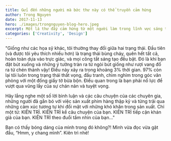 ```yaml
---
title: Gửi đến những người mà bức thư này có thể truyền cảm hứng
author: Trong Nguyen
date: 2017-11-13
hero: ./images/trongnguyen-blog-hero.jpeg
excerpt: Một lá thư đầy cảm hứng từ một người làm trong lĩnh vực sáng tạo, animators Austin Madisoncho, trích trong cuốn sách Creative, Inc. - Ed Catmull
categories: ['Creativity', 'Design']
---
```


"Giống như các họa sỹ khác, tôi thường thay đổi giữa hai trạng thái. Đầu tiên (và được tôi yêu thích nhiều hơn) là trạng thái bùng cháy, quên hết tất cả, hoàn toàn dựa vào trực giác, và mọi công tắt sáng tạo đều bật. Đó là khi bạn đặt bút xuống và những ý tưởng tràn ra từ ngòi bút giống như rượi vang đổ ra từ chén thánh vậy! Điều này xảy ra trong khoảng 3% thời gian. 97%  còn lại tôi luôn trong trạng thái thất vọng, đấu tranh, chìm nghỉm trong góc văn phòng với một đống giấy tờ bừa bộn. Điều quan trong là bạn phải nổ lực để vượt qua vũng lầy của sự chán nản và tuyệt vọng.

Hãy lắng nghe một số lời bình luận và các câu chuyện của các chuyên gia, những người đã gắn bó với việc sản xuất phim hàng thập kỷ và từng trãi qua những cảm xúc tương tự khi đối mặt với những khó khăn trong sản xuất. Chỉ một từ: KIÊN TRÌ. KIÊN TRÌ kể câu chuyện của bạn. KIÊN TRÌ tiếp cận khán giả của bạn. KIÊN TRÌ theo đuổi tầm nhìn của bạn…"

Bạn có thấy bóng dáng của mình trong đó không?! Mình vừa đọc vừa gật đầu, “Hmm, y chang mình”.
Kiên trì nhé!

